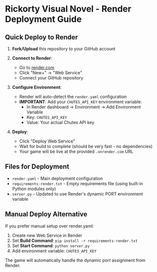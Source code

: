 # Rickorty Visual Novel - Render Deployment Guide

## Quick Deploy to Render

1. **Fork/Upload** this repository to your GitHub account

2. **Connect to Render**:
   - Go to [render.com](https://render.com)
   - Click "New+" → "Web Service"
   - Connect your GitHub repository

3. **Configure Environment**:
   - Render will auto-detect the `render.yaml` configuration
   - **IMPORTANT**: Add your `CHUTES_API_KEY` environment variable:
     - In Render dashboard → Environment → Add Environment Variable
     - Key: `CHUTES_API_KEY`
     - Value: Your actual Chutes API key

4. **Deploy**:
   - Click "Deploy Web Service"
   - Wait for build to complete (should be very fast - no dependencies)
   - Your game will be live at the provided `.onrender.com` URL

## Files for Deployment

- `render.yaml` - Main deployment configuration
- `requirements-render.txt` - Empty requirements file (using built-in Python modules only)
- `server.py` - Updated to use Render's dynamic PORT environment variable

## Manual Deploy Alternative

If you prefer manual setup over render.yaml:

1. Create new Web Service in Render
2. Set **Build Command**: `pip install -r requirements-render.txt`
3. Set **Start Command**: `python server.py`
4. Add environment variable: `CHUTES_API_KEY`

The game will automatically handle the dynamic port assignment from Render.